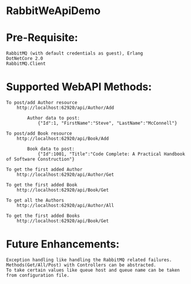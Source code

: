 # RabbitWeApiDemo

# Pre-Requisite:
	RabbitMQ (with default credentials as guest), Erlang
	DotNetCore 2.0
	RabbitMQ.Client

# Supported WebAPI Methods:
	To post/add Author resource
		http://localhost:62920/api/Author/Add

			Author data to post:
				{"Id":1, "FirstName":"Steve", "LastName":"McConnell"}

	To post/add Book resource
		http://localhost:62920/api/Book/Add

			Book data to post:
				{"Id":1001, "Title":"Code Complete: A Practical Handbook of Software Construction"}

	To get the first added Author
		http://localhost:62920/api/Author/Get

	To get the first added Book
		http://localhost:62920/api/Book/Get

	To get all the Authors
		http://localhost:62920/api/Author/All

	To get the first added Books
		http://localhost:62920/api/Book/Get

# Future Enhancements:
	Exception handling like handling the RabbitMQ related failures.
	Methods(Get/All/Post) with Controllers can be abstracted.
	To take certain values like queue host and queue name can be taken from configuration file.

